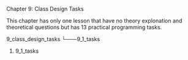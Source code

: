 Chapter 9: Class Design Tasks

This chapter has only one lesson that have no theory explonation and theoretical questions but has 13 practical programming tasks.

9_class_design_tasks
└───9_1_tasks

1. 9_1_tasks

```

```
